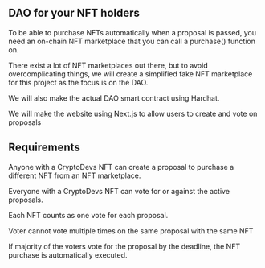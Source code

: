 ## DAO for your NFT holders

To be able to purchase NFTs automatically when a proposal is passed, you need an on-chain NFT marketplace that you can call a purchase() function on. 

There exist a lot of NFT marketplaces out there, but to avoid overcomplicating things, we will create a simplified fake NFT marketplace for this project as the focus is on the DAO.

We will also make the actual DAO smart contract using Hardhat.

We will make the website using Next.js to allow users to create and vote on proposals


## Requirements

Anyone with a CryptoDevs NFT can create a proposal to purchase a different NFT from an NFT marketplace.

Everyone with a CryptoDevs NFT can vote for or against the active proposals.

Each NFT counts as one vote for each proposal.

Voter cannot vote multiple times on the same proposal with the same NFT

If majority of the voters vote for the proposal by the deadline, the NFT purchase is automatically executed.


